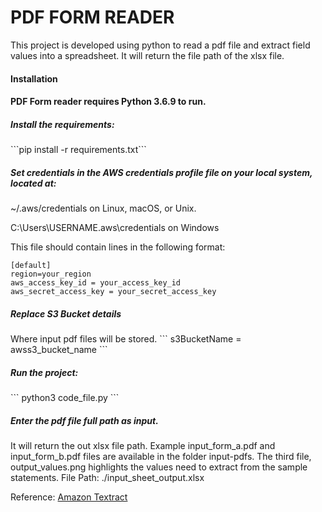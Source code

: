 <h1>PDF FORM READER</h1>

This project is developed using python to read a pdf file and extract field values into a spreadsheet.
It will return the file path of the xlsx file.

<h4>Installation<h4>
PDF Form reader requires Python 3.6.9 to run.

<h5>Install the requirements:</h5>
```pip install -r requirements.txt```

<h5>Set credentials in the AWS credentials profile file on your local system, located at:</h5>
~/.aws/credentials on Linux, macOS, or Unix.

C:\Users\USERNAME\.aws\credentials on Windows

This file should contain lines in the following format:
```
[default]
region=your_region
aws_access_key_id = your_access_key_id
aws_secret_access_key = your_secret_access_key
```

<h5>Replace S3 Bucket details</h5>
Where input pdf files will be stored.
```
s3BucketName = awss3_bucket_name
```

<h5>Run the project:</h5>
```
python3 code_file.py
```

<h5>Enter the pdf file full path as input.</h5>

It will return the out xlsx file path.
Example input_form_a.pdf and input_form_b.pdf files are available in the folder input-pdfs.
The third file, output_values.png highlights the values need to extract from the sample statements.
File Path: ./input_sheet_output.xlsx

Reference: [Amazon Textract](https://docs.aws.amazon.com/textract/latest/dg/what-is.html)

